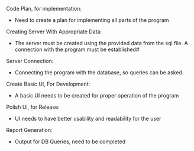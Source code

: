 Code Plan, for implementation:
- Need to create a plan for implementing all parts of the program

Creating Server With Appropriate Data:
- The server must be created using the provided data from the sql file. A connection with the program must be established#

Server Connection:
- Connecting the program with the database, so queries can be asked

Create Basic UI, For Development:
- A basic UI needs to be created for proper operation of the program

Polish UI, for Release:
- UI needs to have better usability and readability for the user

Report Generation:
- Output for DB Queries, need to be completed